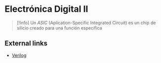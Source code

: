 # Electrónica Digital II





>[!Info]
>Un _ASIC_ (Aplication-Specific Integrated Circuit) es un chip de silicio creado para una función específica






## External links

- [Verilog](Verilog.md)
